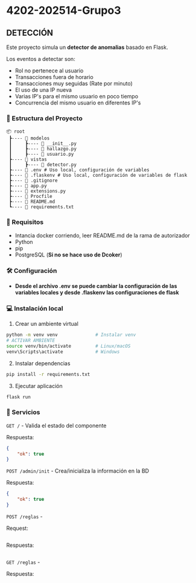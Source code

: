 # 4202-202514-Grupo3

## DETECCIÓN

Este proyecto simula un **detector de anomalias** basado en Flask.

Los eventos a detectar son:
* Rol no pertenece al usuario
* Transacciones fuera de horario
* Transacciones muy seguidas (Rate por minuto)
* El uso de una IP nueva
* Varias IP's para el mismo usuario en poco tiempo
* Concurrencia del mismo usuario en diferentes IP's

###  📁 Estructura del Proyecto

```
📦 root
 ┣---- 📂 modelos
 ┃     ┣---- 📜 __init__.py 
 ┃     ┣---- 📜 hallazgo.py 
 ┃     ┣---- 📜 usuario.py 
 ┣---- 📂 vistas
 ┃     ┣---- 📜 detector.py 
 ┣---- 📜 .env # Uso local, configuración de variables
 ┣---- 📜 .flaskenv # Uso local, configuración de variables de flask
 ┣---- 📜 .gitignore
 ┣---- 📜 app.py
 ┣---- 📜 extensions.py
 ┣---- 📜 Procfile
 ┣---- 📜 README.md
 ┗---- 📜 requirements.txt

```
###  📌 Requisitos

* Intancia docker corriendo, leer README.md de la rama de autorizador
* Python
* pip 
* PostgreSQL (**Si no se hace uso de Dcoker**)

###  🛠️ Configuración

* **Desde el archivo .env se puede cambiar la configuración de las variables locales y desde .flaskenv las configuraciones de flask**

### 💻 Instalación local

1. Crear un ambiente virtual 
```bash
python -m venv venv              # Instalar venv
# ACTIVAR AMBIENTE
source venv/bin/activate         # Linux/macOS
venv\Scripts\activate            # Windows
```

2. Instalar dependencias

```bash
pip install -r requirements.txt
```

3. Ejecutar aplicación
```bash
flask run
```
### 🚀 Servicios

`GET /` - Valida el estado del componente

Respuesta:
```json
{
    "ok": true 
}
```

`POST /admin/init` - Crea/inicializa la información en la BD

Respuesta:
```json
{
    "ok": true 
}
```

`POST /reglas` - 

Request:
```json

```

Respuesta:
```json

```

`GET /reglas` - 

Respuesta:
```json

```
